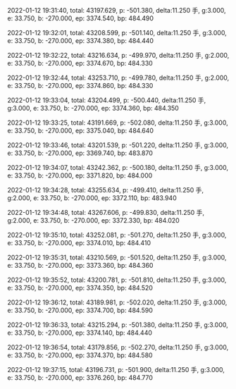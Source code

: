 2022-01-12 19:31:40, total: 43197.629, p: -501.380, delta:11.250 手, g:3.000, e: 33.750, b: -270.000, ep: 3374.540, bp: 484.490

2022-01-12 19:32:01, total: 43208.599, p: -501.140, delta:11.250 手, g:3.000, e: 33.750, b: -270.000, ep: 3374.380, bp: 484.440

2022-01-12 19:32:22, total: 43216.634, p: -499.970, delta:11.250 手, g:2.000, e: 33.750, b: -270.000, ep: 3374.670, bp: 484.330

2022-01-12 19:32:44, total: 43253.710, p: -499.780, delta:11.250 手, g:2.000, e: 33.750, b: -270.000, ep: 3374.860, bp: 484.330

2022-01-12 19:33:04, total: 43204.499, p: -500.440, delta:11.250 手, g:3.000, e: 33.750, b: -270.000, ep: 3374.360, bp: 484.350

2022-01-12 19:33:25, total: 43191.669, p: -502.080, delta:11.250 手, g:3.000, e: 33.750, b: -270.000, ep: 3375.040, bp: 484.640

2022-01-12 19:33:46, total: 43201.539, p: -501.220, delta:11.250 手, g:3.000, e: 33.750, b: -270.000, ep: 3369.740, bp: 483.870

2022-01-12 19:34:07, total: 43242.362, p: -500.180, delta:11.250 手, g:3.000, e: 33.750, b: -270.000, ep: 3371.820, bp: 484.000

2022-01-12 19:34:28, total: 43255.634, p: -499.410, delta:11.250 手, g:2.000, e: 33.750, b: -270.000, ep: 3372.110, bp: 483.940

2022-01-12 19:34:48, total: 43267.606, p: -499.830, delta:11.250 手, g:2.000, e: 33.750, b: -270.000, ep: 3372.330, bp: 484.020

2022-01-12 19:35:10, total: 43252.081, p: -501.270, delta:11.250 手, g:3.000, e: 33.750, b: -270.000, ep: 3374.010, bp: 484.410

2022-01-12 19:35:31, total: 43210.569, p: -501.520, delta:11.250 手, g:3.000, e: 33.750, b: -270.000, ep: 3373.360, bp: 484.360

2022-01-12 19:35:52, total: 43200.781, p: -501.810, delta:11.250 手, g:3.000, e: 33.750, b: -270.000, ep: 3374.350, bp: 484.520

2022-01-12 19:36:12, total: 43189.981, p: -502.020, delta:11.250 手, g:3.000, e: 33.750, b: -270.000, ep: 3374.700, bp: 484.590

2022-01-12 19:36:33, total: 43215.294, p: -501.380, delta:11.250 手, g:3.000, e: 33.750, b: -270.000, ep: 3374.140, bp: 484.440

2022-01-12 19:36:54, total: 43179.856, p: -502.270, delta:11.250 手, g:3.000, e: 33.750, b: -270.000, ep: 3374.370, bp: 484.580

2022-01-12 19:37:15, total: 43196.731, p: -501.900, delta:11.250 手, g:3.000, e: 33.750, b: -270.000, ep: 3376.260, bp: 484.770